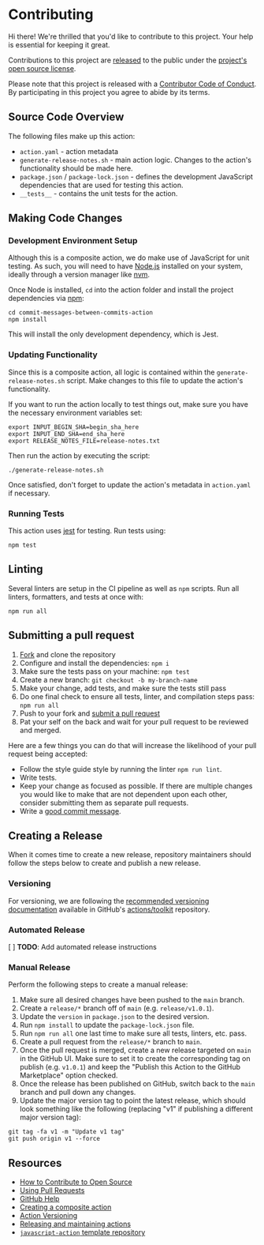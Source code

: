 # Contributing

[fork]:
  https://github.com/tylermilner/commit-messages-between-commits-action/fork
[pr]:
  https://github.com/tylermilner/commit-messages-between-commits-action/compare
[code-of-conduct]: CODE_OF_CONDUCT.md

Hi there! We're thrilled that you'd like to contribute to this project. Your
help is essential for keeping it great.

Contributions to this project are
[released](https://help.github.com/articles/github-terms-of-service/#6-contributions-under-repository-license)
to the public under the [project's open source license](LICENSE).

Please note that this project is released with a [Contributor Code of
Conduct][code-of-conduct]. By participating in this project you agree to abide
by its terms.

## Source Code Overview

The following files make up this action:

- `action.yaml` - action metadata
- `generate-release-notes.sh` - main action logic. Changes to the action's
  functionality should be made here.
- `package.json` / `package-lock.json` - defines the development JavaScript
  dependencies that are used for testing this action.
- `__tests__` - contains the unit tests for the action.

## Making Code Changes

### Development Environment Setup

Although this is a composite action, we do make use of JavaScript for unit
testing. As such, you will need to have [Node.js](https://nodejs.org/en)
installed on your system, ideally through a version manager like
[nvm](https://github.com/nvm-sh/nvm).

Once Node is installed, `cd` into the action folder and install the project
dependencies via [npm](https://www.npmjs.com):

```Shell
cd commit-messages-between-commits-action
npm install
```

This will install the only development dependency, which is Jest.

### Updating Functionality

Since this is a composite action, all logic is contained within the
`generate-release-notes.sh` script. Make changes to this file to update the
action's functionality.

If you want to run the action locally to test things out, make sure you have the
necessary environment variables set:

```Shell
export INPUT_BEGIN_SHA=begin_sha_here
export INPUT_END_SHA=end_sha_here
export RELEASE_NOTES_FILE=release-notes.txt
```

Then run the action by executing the script:

```Shell
./generate-release-notes.sh
```

Once satisfied, don't forget to update the action's metadata in `action.yaml` if
necessary.

### Running Tests

This action uses [jest](https://jestjs.io/) for testing. Run tests using:

```Shell
npm test
```

## Linting

Several linters are setup in the CI pipeline as well as `npm` scripts. Run all
linters, formatters, and tests at once with:

```Shell
npm run all
```

## Submitting a pull request

1. [Fork][fork] and clone the repository
2. Configure and install the dependencies: `npm i`
3. Make sure the tests pass on your machine: `npm test`
4. Create a new branch: `git checkout -b my-branch-name`
5. Make your change, add tests, and make sure the tests still pass
6. Do one final check to ensure all tests, linter, and compilation steps pass:
   `npm run all`
7. Push to your fork and [submit a pull request][pr]
8. Pat your self on the back and wait for your pull request to be reviewed and
   merged.

Here are a few things you can do that will increase the likelihood of your pull
request being accepted:

- Follow the style guide style by running the linter `npm run lint`.
- Write tests.
- Keep your change as focused as possible. If there are multiple changes you
  would like to make that are not dependent upon each other, consider submitting
  them as separate pull requests.
- Write a
  [good commit message](http://tbaggery.com/2008/04/19/a-note-about-git-commit-messages.html).

## Creating a Release

When it comes time to create a new release, repository maintainers should follow
the steps below to create and publish a new release.

### Versioning

For versioning, we are following the
[recommended versioning documentation](https://github.com/actions/toolkit/blob/master/docs/action-versioning.md)
available in GitHub's [actions/toolkit](https://github.com/actions/toolkit)
repository.

### Automated Release

[ ] **TODO**: Add automated release instructions

### Manual Release

Perform the following steps to create a manual release:

1. Make sure all desired changes have been pushed to the `main` branch.
2. Create a `release/*` branch off of `main` (e.g. `release/v1.0.1`).
3. Update the `version` in `package.json` to the desired version.
4. Run `npm install` to update the `package-lock.json` file.
5. Run `npm run all` one last time to make sure all tests, linters, etc. pass.
6. Create a pull request from the `release/*` branch to `main`.
7. Once the pull request is merged, create a new release targeted on `main` in
   the GitHub UI. Make sure to set it to create the corresponding tag on publish
   (e.g. `v1.0.1`) and keep the "Publish this Action to the GitHub Marketplace"
   option checked.
8. Once the release has been published on GitHub, switch back to the `main`
   branch and pull down any changes.
9. Update the major version tag to point the latest release, which should look
   something like the following (replacing "v1" if publishing a different major
   version tag):

```Shell
git tag -fa v1 -m "Update v1 tag"
git push origin v1 --force
```

## Resources

- [How to Contribute to Open Source](https://opensource.guide/how-to-contribute/)
- [Using Pull Requests](https://help.github.com/articles/about-pull-requests/)
- [GitHub Help](https://help.github.com)
- [Creating a composite action](https://docs.github.com/en/actions/creating-actions/creating-a-composite-action)
- [Action Versioning](https://github.com/actions/toolkit/blob/main/docs/action-versioning.md)
- [Releasing and maintaining actions](https://docs.github.com/en/actions/creating-actions/releasing-and-maintaining-actions)
- [`javascript-action` template repository](https://github.com/actions/javascript-action)
